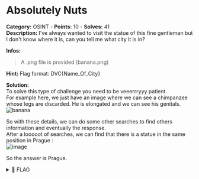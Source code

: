 # Absolutely Nuts

**Category:** OSINT - **Points:** 10 - **Solves:** 41\
**Description:** I've always wanted to visit the statue of this fine gentleman but I don't know where it is, can you tell me what city it is in?

**Infos:**

> A .png file is provided (banana.png)

**Hint:** Flag format: DVC{Name\_Of\_City}

**Solution:**\
To solve this type of challenge you need to be veeerrryyy patient.\
For example here, we just have an image where we can see a chimpanzee whose legs are discarded. He is elongated and we can see his genitals.\
![banana](https://user-images.githubusercontent.com/90919471/133922563-47e344f6-ce62-4d18-9406-3414b17697d4.png)

So with these details, we can do some other searches to find others information and eventually the response.\
After a looooot of searches, we can find that there is a statue in the same position in Prague :\
![image](https://user-images.githubusercontent.com/90919471/133922658-e13b4586-24fa-4b14-81ea-9d9f079e6d53.png)

So the answer is Prague.

<details>

<summary><span data-gb-custom-inline data-tag="emoji" data-code="1f6a9">🚩</span> FLAG</summary>

```
DVC{Prague}
```

</details>
